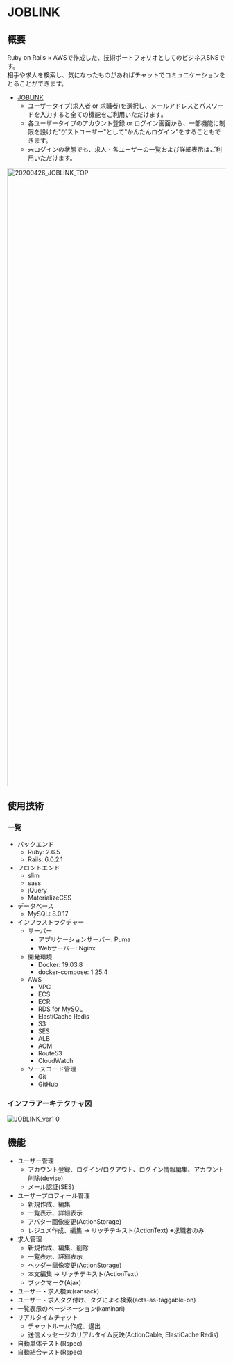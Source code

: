 # JOBLINK

## 概要
Ruby on Rails × AWSで作成した、技術ポートフォリオとしてのビジネスSNSです。
<br>
相手や求人を検索し、気になったものがあればチャットでコミュニケーションをとることができます。

- [JOBLINK](https://joblink-net.com/)
  - ユーザータイプ(求人者 or 求職者)を選択し、メールアドレスとパスワードを入力すると全ての機能をご利用いただけます。
  - 各ユーザータイプのアカウント登録 or ログイン画面から、一部機能に制限を設けた"ゲストユーザー"として"かんたんログイン"をすることもできます。
  - 未ログインの状態でも、求人・各ユーザーの一覧および詳細表示はご利用いただけます。

<img width="1421" alt="20200426_JOBLINK_TOP" src="https://user-images.githubusercontent.com/54879050/80285959-89b3de80-8763-11ea-86fa-50a214badf38.png">

## 使用技術
### 一覧
- バックエンド
  - Ruby: 2.6.5
  - Rails: 6.0.2.1
- フロントエンド
  - slim
  - sass
  - jQuery
  - MaterializeCSS
- データベース
  - MySQL: 8.0.17
- インフラストラクチャー
  - サーバー
    - アプリケーションサーバー: Puma
    - Webサーバー: Nginx
  - 開発環境
    - Docker: 19.03.8
    - docker-compose: 1.25.4
  - AWS
    - VPC
    - ECS
    - ECR
    - RDS for MySQL
    - ElastiCache Redis
    - S3
    - SES
    - ALB
    - ACM
    - Route53
    - CloudWatch
  - ソースコード管理
    - Git
    - GitHub
### インフラアーキテクチャ図
![JOBLINK_ver1 0](https://user-images.githubusercontent.com/54879050/80313517-47070a80-8826-11ea-9d9e-7c2c29213d70.png)

## 機能
- ユーザー管理
  - アカウント登録、ログイン/ログアウト、ログイン情報編集、アカウント削除(devise)
  - メール認証(SES)
- ユーザープロフィール管理
  - 新規作成、編集
  - 一覧表示、詳細表示
  - アバター画像変更(ActionStorage)
  - レジュメ作成、編集 -> リッチテキスト(ActionText) ※求職者のみ
- 求人管理
  - 新規作成、編集、削除
  - 一覧表示、詳細表示
  - ヘッダー画像変更(ActionStorage)
  - 本文編集 -> リッチテキスト(ActionText)
  - ブックマーク(Ajax)
- ユーザー・求人検索(ransack)
- ユーザー・求人タグ付け、タグによる検索(acts-as-taggable-on)
- 一覧表示のページネーション(kaminari)
- リアルタイムチャット
  - チャットルーム作成、退出
  - 送信メッセージのリアルタイム反映(ActionCable, ElastiCache Redis)
- 自動単体テスト(Rspec)
- 自動結合テスト(Rspec)
